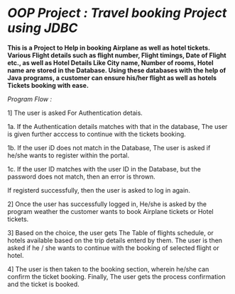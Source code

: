 # ***OOP Project : Travel booking Project using JDBC***  

  

__This is a Project to Help in booking Airplane as well as hotel tickets. Various Flight details such as flight number, Flight timings, Date of Flight etc., as well as Hotel Details Like City name, Number of rooms, Hotel name are stored in the Database. Using these databases with the help of Java programs, a customer can ensure his/her flight as well as hotels Tickets booking with ease.__

  

*Program Flow :* 

1] The user is asked For Authentication detais. 

  

1a. If the Authentication details matches with that in the database, The user is given further acccess to continue with the tickets booking. 

1b. If the user iD does not match in the Database, The user is asked if he/she wants to register within the portal. 

1c. If the user ID matches with the user ID in the Database, but the password does not match, then an error is thrown. 

If registerd successfully, then the user is asked to log in again. 

  

2] Once the user has successfully logged in, He/she is asked by the program weather the customer wants to book Airplane tickets or Hotel tickets. 

  

3] Based on the choice, the user gets The Table of flights schedule, or hotels available based on the trip details enterd by them. The user is then asked if he / she wants to continue with the booking of selected flight or hotel. 

  

4] The user is then taken to the booking section, wherein he/she can confirm the ticket booking. Finally, The user gets the process confirmation and the ticket is booked. 
